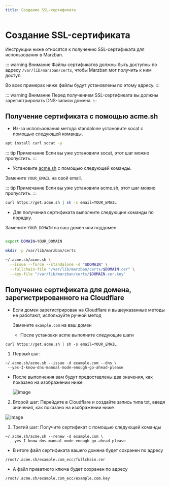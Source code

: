 ```yaml
---
title: Создание SSL-сертификата
---
```


# Создание SSL-сертификата
Инструкции ниже относятся к получению SSL-сертификата для использования в Marzban.

::: warning Внимание
Файлы сертификатов должны быть доступны по адресу `/var/lib/marzban/certs`, чтобы Marzban мог получить к ним доступ.

Во всех примерах ниже файлы будут установлены по этому адресу.
:::

::: warning Внимание
Перед получением SSL-сертификата вы должны зарегистрировать DNS-записи домена.
:::

## Получение сертификата с помощью acme.sh

- Из-за использования метода standalone установите socat с помощью следующей команды.

```bash
apt install curl socat -y
```

::: tip Примечание
Если вы уже установили socat, этот шаг можно пропустить.
:::

- Установите [acme.sh](https://github.com/acmesh-official/acme.sh) с помощью следующей команды.

Замените `YOUR_EMAIL` на свой email.

::: tip Примечание
Если вы уже установили acme.sh, этот шаг можно пропустить.
:::

```bash
curl https://get.acme.sh | sh -s email=YOUR_EMAIL
```

- Для получения сертификата выполните следующие команды по порядку.

Замените `YOUR_DOMAIN` на ваш домен или поддомен.

```bash

export DOMAIN=YOUR_DOMAIN

mkdir -p /var/lib/marzban/certs

~/.acme.sh/acme.sh \
  --issue --force --standalone -d "$DOMAIN" \
  --fullchain-file "/var/lib/marzban/certs/$DOMAIN.cer" \
  --key-file "/var/lib/marzban/certs/$DOMAIN.cer.key"

```

## Получение сертификата для домена, зарегистрированного на Cloudflare

- Если домен зарегистрирован на Cloudflare и вышеуказанные методы не работают, используйте ручной метод

  Замените `example.com` на ваш домен

  - После установки acme выполните следующие шаги
 
```
curl https://get.acme.sh | sh -s email=YOUR_EMAIL
```

1. Первый шаг:
```
~/.acme.sh/acme.sh --issue -d example.com --dns \
 --yes-I-know-dns-manual-mode-enough-go-ahead-please
```
- После выполнения вам будут предоставлены два значения, как показано на изображении ниже

  ![image](https://github.com/Gozargah/gozargah.github.io/assets/67644313/538c8341-fa77-4b06-96a4-73c29f3e0ded)

2. Второй шаг:
Перейдите в Cloudflare и создайте запись типа txt, введя значения, как показано на изображении ниже

![image](https://github.com/Gozargah/gozargah.github.io/assets/67644313/dad9c59a-da1f-440b-aa6e-ad524aff212a)

3. Третий шаг:
  Получите сертификат с помощью следующей команды
```
~/.acme.sh/acme.sh --renew -d example.com \
  --yes-I-know-dns-manual-mode-enough-go-ahead-please
```

- В итоге файл сертификата вашего домена будет сохранен по адресу

`/root/.acme.sh/example.com_ecc/fullchain.cer`

- А файл приватного ключа будет сохранен по адресу

`/root/.acme.sh/example.com_ecc/example.com.key`
